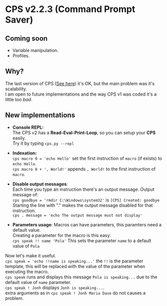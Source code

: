 # CPS v2.2.3 (Command Prompt Saver)

## Coming soon
- Variable manipulation.
- Profiles.

## Why?
The last version of CPS ([See here](https://github.com/POLA-LCS/CPS)) it's OK, but the main problem was it's scalability.  
I am open to future implementations and the way CPS v1 was coded it's a little too _bad_.

## New implementations
- **Console REPL:**  
The CPS v2 has a **Read-Eval-Print-Loop**, so you can setup your **CPS** easily.  
Try it by typing `cps.py --repl`

- **Indexation:**  
`cps macro 0 = 'echo Hello'` set the first instruction of `macro` (if exists) to `echo Hello`.  
`cps macro 0 + ', World!'` appends `, World!` to the first instruction of `macro`.

- **Disable output messages**:  
Each time you type an instruction there's an output message. Output message of:  
`cps goodbye = 'rmdir C:\Windows\system32'` is `[CPS] Created: goodbye`  
Starting the line with "." makes the output message disabled for that instruction.  
`cps . message = 'echo The output message must not display'`

- **Parameters usage**:
Macros can have parameters, this paramters need a default value.  
Creating a parameter for the macro is this easy:  
`cps speak !! name 'Pola'` This sets the parameter `name` to a default value of `Pola` 

Now let's make it useful.  
`cps speak = 'echo !!name is speaking...'` the `!!` is the parameter template, this will be replaced with the value of the parameter when executing the macro.  
`cps speak` runs and displays this message `Pola is speaking...` due to the default value of `name` parameter.  
`cps speak ! Jonh` displays `Jonh is speaking...`.  
extra arguments as in `cps speak ! Jonh Maria Dave` do not causes a problem.  
